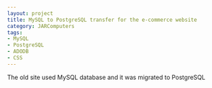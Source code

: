 ```yaml
---
layout: project
title: MySQL to PostgreSQL transfer for the e-commerce website
category: JARComputers
tags:
- MySQL
- PostgreSQL
- ADODB
- CSS
---
```


The old site used MySQL database and it was migrated to PostgreSQL
